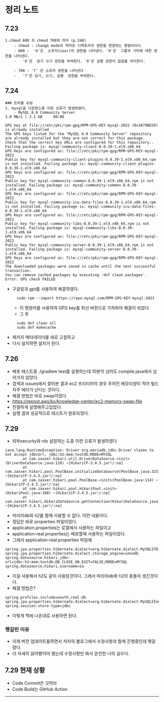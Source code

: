 # 정리 노트

## 7.23
    1.chmod 600 과 chmod 700의 의미 (p.248)
        - chmod : change mode의 약자로 디렉토리의 권한을 변경하는 명령어이다.
        - 600 :  '6'은  소유자(user)의 권한을 나타낸다. '0'은  그룹과 기타에 대한 권한을 나타낸다.
        -   '6'은  읽기 쓰기 권한을 부여한다. '0'은 실행 권한이 없음을 의미한다.
        
        - 700 : '7' 은 소유자 권한을 나타낸다
        -   '7'은 읽기, 쓰기, 실행  권한을 부여한다.

## 7.24 
    ### 트러블 슈팅
    1. mysql을 다운받는중 이런 오류가 발생하였다.
        - MySQL 8.0 Community Server                                                                       3.0 MB/s | 3.1 kB     00:00
```
GPG key at file:///etc/pki/rpm-gpg/RPM-GPG-KEY-mysql-2022 (0x3A79BD29) is already installed
The GPG keys listed for the "MySQL 8.0 Community Server" repository are already installed but they are not correct for this package.
Check that the correct key URLs are configured for this repository.. Failing package is: mysql-community-client-8.0.39-1.el9.x86_64
GPG Keys are configured as: file:///etc/pki/rpm-gpg/RPM-GPG-KEY-mysql-2022
Public key for mysql-community-client-plugins-8.0.39-1.el9.x86_64.rpm is not installed. Failing package is: mysql-community-client-plugins-8.0.39-1.el9.x86_64
GPG Keys are configured as: file:///etc/pki/rpm-gpg/RPM-GPG-KEY-mysql-2022
Public key for mysql-community-common-8.0.39-1.el9.x86_64.rpm is not installed. Failing package is: mysql-community-common-8.0.39-1.el9.x86_64
GPG Keys are configured as: file:///etc/pki/rpm-gpg/RPM-GPG-KEY-mysql-2022
Public key for mysql-community-icu-data-files-8.0.39-1.el9.x86_64.rpm is not installed. Failing package is: mysql-community-icu-data-files-8.0.39-1.el9.x86_64
GPG Keys are configured as: file:///etc/pki/rpm-gpg/RPM-GPG-KEY-mysql-2022
Public key for mysql-community-libs-8.0.39-1.el9.x86_64.rpm is not installed. Failing package is: mysql-community-libs-8.0.39-1.el9.x86_64
GPG Keys are configured as: file:///etc/pki/rpm-gpg/RPM-GPG-KEY-mysql-2022
Public key for mysql-community-server-8.0.39-1.el9.x86_64.rpm is not installed. Failing package is: mysql-community-server-8.0.39-1.el9.x86_64
GPG Keys are configured as: file:///etc/pki/rpm-gpg/RPM-GPG-KEY-mysql-2022
The downloaded packages were saved in cache until the next successful transaction.
You can remove cached packages by executing 'dnf clean packages'.
Error: GPG check FAILED
```
- 구글링과 gpt를 사용하여 해결하였다.
  ```
    sudo rpm --import https://repo.mysql.com/RPM-GPG-KEY-mysql-2023
    ```
  - 이 명령어를 사용하여 GPG key를 최선 버젼으로 가져와야 해결이 되었다
  - 그 후
  ```
    sudo dnf clean all
    sudo dnf makecache
  ```
 - 패키지 메타데이터를 새로 고침하고 
 - 다시 설치하면 설치가 된다.

## 7.26
 - 배포 테스트중 ./gradlew test를 실행하는데 10분이 넘어도 compile.java에서 넘어가지 않았다.
 - 검색과 issues에서 찾아본 결과 ec2 프리티어의 경우 주어진 메모리양이 적어 빌드 자주 에러가 난다는 것이다.
 - 해결 방법은 바로 swap이었다.
 - https://repost.aws/ko/knowledge-center/ec2-memory-swap-file
 - 친절하게 설명해주고있었다. 
 - 실행 결과 성공적으로 테스트가 완료되었다.

## 7.29
  - 외부security와 rds 설정하는 도중 이런 오류가 발생하였다
```
java.lang.RuntimeException: Driver org.mariadb.jdbc.Driver claims to not accept jdbcUrl, jdbc:h2:mem:testdb;MODE=MYSQL
        at com.zaxxer.hikari.util.DriverDataSource.<init>(DriverDataSource.java:110) ~[HikariCP-3.4.5.jar!/:na]
        at com.zaxxer.hikari.pool.PoolBase.initializeDataSource(PoolBase.java:325) ~[HikariCP-3.4.5.jar!/:na]
        at com.zaxxer.hikari.pool.PoolBase.<init>(PoolBase.java:114) ~[HikariCP-3.4.5.jar!/:na]
        at com.zaxxer.hikari.pool.HikariPool.<init>(HikariPool.java:108) ~[HikariCP-3.4.5.jar!/:na]
        at com.zaxxer.hikari.HikariDataSource.getConnection(HikariDataSource.java:112) ~[HikariCP-3.4.5.jar!/:na]
```
- 마리아db와 h2를 함께 사용할 수 없다. 이런 내용이다.
- 정답은 바로 properties 파일이었다.
- application.properties는 로컬에서 사용하는 파일이고
- application-real.properties는 배포할때 사용하는 파일이었다.
- 그래서 application-real.properties 파일에
```
spring.jpa.properties.hibernate.dialect=org.hibernate.dialect.MySQL57Dialect
spring.jpa.properties.hibernate.dialect.storage_engine=innodb
spring.datasource.hikari.jdbc-url=jdbc:h2:mem:testdb;DB_CLOSE_ON_EXIT=FALSE;MODE=MYSQL
spring.datasource.hikari.username=sa
```
- 이걸 사용해서 h2도 같이 사용된것이다. 그래서 마리아db와 h2의 충돌이 생긴것이다.
- 해결 방법은?
```
spring.profiles.include=oauth,real-db
spring.jpa.properties.hibernate.dialect=org.hibernate.dialect.MySQL5InnoDBDialect
spring.session.store-type=jdbc
```
- 이렇게 책에 나온대로 사용하면 된다.

### 헷갈린 이유
- 이제 버젼 업데이트들하면서 저자의 블로그에서 수정사항과 함께 진행중인데 헷갈렸다.
- 더 자세히 읽어봤어야 했는데 수정사항만 봐서 온전한 나의 실수다.

## 7.29 현재 상황
- Code Commit은 깃허브
- Code Build는  GitHub Action
---
